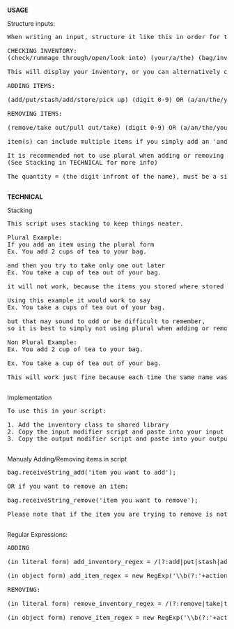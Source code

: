 **USAGE**

Structure inputs:
<pre>
When writing an input, structure it like this in order for the script to detect it.

CHECKING INVENTORY:
(check/rummage through/open/look into) (your/a/the) (bag/inventory/pockets/pouch)

This will display your inventory, or you can alternatively check the inventory section in the menu.

ADDING ITEMS: 

(add/put/stash/add/store/pick up) (digit 0-9) OR (a/an/the/your) item(s) (put them into/in/into/inside/to a/an/the/your) (inventory/bag/backpack/pouch/pocket)

REMOVING ITEMS: 

(remove/take out/pull out/take) (digit 0-9) OR (a/an/the/your) item(s) (from/out of) (a/the/your) (inventory/bag/backpack/pouch/pocket)

item(s) can include multiple items if you simply add an 'and' between items,

It is recommended not to use plural when adding or removing items.
(See Stacking in TECHNICAL for more info) 

The quantity = (the digit infront of the name), must be a single digit, meaning it can be a maximum of 9 and a minimum of 1.

</pre>
**TECHNICAL**

Stacking
<pre>
This script uses stacking to keep things neater.

Plural Example:
If you add an item using the plural form
Ex. You add 2 cups of tea to your bag.

and then you try to take only one out later
Ex. You take a cup of tea out of your bag.

it will not work, because the items you stored where stored using a plural name.

Using this example it would work to say
Ex. You take a cups of tea out of your bag.

but that may sound to odd or be difficult to remember,
so it is best to simply not using plural when adding or removing items.

Non Plural Example:
Ex. You add 2 cup of tea to your bag.

Ex. You take a cup of tea out of your bag.

This will work just fine because each time the same name was used.

</pre>
Implementation
<pre>
To use this in your script:

1. Add the inventory class to shared library
2. Copy the input modifier script and paste into your input modifier
3. Copy the output modifier script and paste into your output modifier

</pre>
Manualy Adding/Removing items in script
<pre>
bag.receiveString_add('item you want to add');

OR if you want to remove an item:

bag.receiveString_remove('item you want to remove');

Please note that if the item you are trying to remove is not in the inventory array, nothing will happen.

</pre>
Regular Expressions:
<pre>
ADDING

(in literal form) add_inventory_regex = /(?:add|put|stash|add|store|pick up)\s+(?:(\d)?|(?:a|an|the|your))\s+(.*)\s+(?:put them into|in|into|inside|to)\s*(?:a|an|the|your)\s+(.*\s+)?\s*(inventory|bag|backpack|pouch|pocket)/gim;

(in object form) add_item_regex = new RegExp('\\b(?:'+action_add+')\\s+(?:(\\d)|(?:'+article+'))\\s+(.*)\\s+(?:put them into|in|into|inside|to)\\s*(?:'+article+')\\s+(.*\\s+)?\\s*('+inventory_word+')\\b', 'gi');

REMOVING:

(in literal form) remove_inventory_regex = /(?:remove|take|take out|pull out|remove)\s+(?:(\d)?|(?:a|an|the|your))\s+(.*)\s+(?:from|out of)\s*(?:a|the|your)\s+(.*\s+)?\s*(inventory|bag|backpack|pouch|pocket)/gim;

(in object form) remove_item_regex = new RegExp('\\b(?:'+action_remove+')\\s+(?:(\\d)|(?:'+article+'))\\s+(.*)\\s+(?:from|out of)\\s*(?:'+article+')\\s+(.*\\s+)?\\s*('+inventory_word+')\\b');

</pre>

